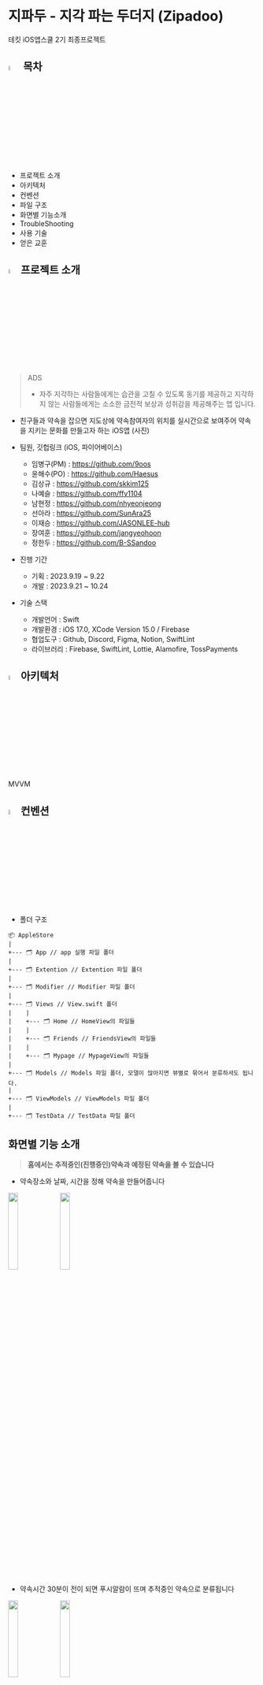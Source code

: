 # 지파두 - 지각 파는 두더지 (Zipadoo)
테킷 iOS앱스쿨 2기 최종프로젝트


## <img width = "5%" src = "https://github.com/APPSCHOOL3-iOS/final-zipadoo/assets/102401977/6785967f-2630-4cd4-95ab-634833cd2d51"/> 목차

- 프로젝트 소개
- 아키텍처
- 컨벤션
- 파일 구조
- 화면별 기능소개
- TroubleShooting
- 사용 기술
- 얻은 교훈


## <img width = "5%" src = "https://github.com/APPSCHOOL3-iOS/final-zipadoo/assets/102401977/6785967f-2630-4cd4-95ab-634833cd2d51"/>프로젝트 소개
> ADS
>  - 자주 지각하는 사람들에게는 습관을 고칠 수 있도록 동기를 제공하고 
> 지각하지 않는 사람들에게는 소소한 금전적 보상과 성취감을 제공해주는 앱 입니다.

- 친구들과 약속을 잡으면 지도상에 약속참여자의 위치를 실시간으로 보여주어 약속을 지키는 문화를 만들고자 하는 iOS앱
(사진)
- 팀원, 깃헙링크
  (iOS, 파이어베이스)
  - 임병구(PM) : https://github.com/9oos
  - 윤해수(PO) : https://github.com/Haesus
  - 김상규 : https://github.com/skkim125
  - 나예슬 : https://github.com/ffv1104
  - 남현정 : https://github.com/nhyeonjeong
  - 선아라 : https://github.com/SunAra25
  - 이재승 : https://github.com/JASONLEE-hub
  - 장여훈 : https://github.com/jangyeohoon
  - 정한두 : https://github.com/B-SSandoo
 
- 진행 기간
  - 기획 : 2023.9.19 ~ 9.22
  - 개발 : 2023.9.21 ~ 10.24

- 기술 스택
    - 개발언어 : Swift
    - 개발환경 : iOS 17.0, XCode Version 15.0 / Firebase
    - 협업도구 : Github, Discord, Figma, Notion, SwiftLint
    - 라이브러리 : Firebase, SwiftLint, Lottie, Alamofire, TossPayments


## <img width = "5%" src = "https://github.com/APPSCHOOL3-iOS/final-zipadoo/assets/102401977/6785967f-2630-4cd4-95ab-634833cd2d51"/>아키텍처
MVVM

## <img width = "5%" src = "https://github.com/APPSCHOOL3-iOS/final-zipadoo/assets/102401977/6785967f-2630-4cd4-95ab-634833cd2d51"/>컨벤션
- 폴더 구조
```
📦 AppleStore
|
+--- 🗂 App // app 실행 파일 폴더
|
+--- 🗂 Extention // Extention 파일 폴더
|
+--- 🗂 Modifier // Modifier 파일 폴더
|
+--- 🗂 Views // View.swift 폴더
|    |
|    +--- 🗂 Home // HomeView의 파일들
|    |
|    +--- 🗂 Friends // FriendsView의 파일들
|    |
|    +--- 🗂 Mypage // MypageView의 파일들
|
+--- 🗂 Models // Models 파일 폴더, 모델이 많아지면 뷰별로 묶어서 분류하셔도 됩니다.
|
+--- 🗂 ViewModels // ViewModels 파일 폴더
|
+--- 🗂 TestData // TestData 파일 폴더
```

## 화면별 기능 소개

> **홈에서는 추적중인(진행중인)약속과 예정된 약속을 볼 수 있습니다**
- 약속장소와 날짜, 시간을 정해 약속을 만들어줍니다
<img width = "20%" src = "https://github.com/APPSCHOOL3-iOS/final-zipadoo/assets/102401977/9b77f4da-b1ee-4270-8483-c5e7eac4fba5"/>
<img width = "20%" src = "https://github.com/APPSCHOOL3-iOS/final-zipadoo/assets/102401977/3f696b72-9987-471b-aefc-87403b91d5c9"/>



- 약속시간 30분이 전이 되면 푸시알람이 뜨며 추적중인 약속으로 분류됩니다
<img width = "20%" src = "https://github.com/APPSCHOOL3-iOS/final-zipadoo/assets/102401977/4ef69c8c-fa3f-4107-ba11-d01ae381a9a6"/>
<img width = "20%" src = "https://github.com/APPSCHOOL3-iOS/final-zipadoo/assets/102401977/b714a928-f377-446f-b941-31d02efa90d7"/>

- 추적중인 약속을 들어가면 친구들의 위치를 실시간으로 확인할 수 있으며 도착하면 알람이 뜹니다
<img width = "20%" src = "https://github.com/APPSCHOOL3-iOS/final-zipadoo/assets/102401977/1801a698-c3c2-4069-8baa-61991b4e073f"/>
<img width = "20%" src = "https://github.com/APPSCHOOL3-iOS/final-zipadoo/assets/102401977/e5e0b553-cbe1-4625-8026-953f921d61f5"/>
<img width = "20%" src = "https://github.com/APPSCHOOL3-iOS/final-zipadoo/assets/102401977/83b13436-3e1d-47a0-bc54-3b5011646746"/><br/><br/>



> **친구탭바에서는 친구목록과 요청이들어온 친구목록을 확인할 수 있습니다**
- 친구는 밀어서 삭제 가능하며 친구요청은 수락/거절이 가능합니다
- 친구요청이 들어온 수는 친구탭바의 뱃지로도 확인할 수 있습니다
<img width = "20%" src = "https://github.com/APPSCHOOL3-iOS/final-zipadoo/assets/102401977/c93cf247-2e17-44a1-abfc-00fb063cd916"/>
<img width = "20%" src = "https://github.com/APPSCHOOL3-iOS/final-zipadoo/assets/102401977/6c39892c-6bf0-4320-be2b-fc612c060652"/>
<img width = "20%" src = "https://github.com/APPSCHOOL3-iOS/final-zipadoo/assets/102401977/ac72d458-e748-4bd7-aa74-5595706c058e"/>


- 친구추가는 닉네임으로 가능합니다
<img width = "20%" src = "https://github.com/APPSCHOOL3-iOS/final-zipadoo/assets/102401977/163f13f5-d353-4653-9e57-71601f757a9b"/>


> **마이페이지에서는 나의 지각비율과 지난약속목록을 확인할 수 있습니다**
- 지각 횟수 및 감자(포인트) 현황 확인할 수 있습니다.
- 토스페이를 통해 캐시를 충전할 수 있습니다.
- 회원정보 수정을 통해 정보 수정이 가능합니다
<img width = "20%" src = "https://github.com/APPSCHOOL3-iOS/final-zipadoo/assets/52594310/9f3a45f9-5f70-48b6-8669-75400dc48419"/>
<img width = "20%" src = "https://github.com/APPSCHOOL3-iOS/final-zipadoo/assets/52594310/00c4aa46-40f1-4efa-88b6-c6f21078594d"/>
<img width = "20%" src = "https://github.com/APPSCHOOL3-iOS/final-zipadoo/assets/52594310/b505a2da-870f-44f1-8828-bca1ddf3306e"/>
<img width = "20%" src = "https://github.com/APPSCHOOL3-iOS/final-zipadoo/assets/52594310/00f93941-75fc-47a2-9f72-93b4f5340d09"/>
<img width = "20%" src = "https://github.com/APPSCHOOL3-iOS/final-zipadoo/assets/52594310/2f0bfbd5-3b3d-4680-aee0-19ad1cd1f337"/>
<img width = "20%" src = "https://github.com/APPSCHOOL3-iOS/final-zipadoo/assets/52594310/10be68d0-4cb3-4ba7-b424-e8a83590c93a"/>
<img width = "20%" src = "https://github.com/APPSCHOOL3-iOS/final-zipadoo/assets/52594310/5d15c5ee-1c59-4fc9-b984-567539abeb48"/>



## Trouble Shooting

> 지도
- 참여자의 위치정보와 개인정보를 같이 가져와야했던 문제 -> https://github.com/APPSCHOOL3-iOS/final-zipadoo/issues/216<br>
- 

> 위젯
>

> 그 외
 - 약속 리스트 참여자 프로필 노출-> https://github.com/APPSCHOOL3-iOS/final-zipadoo/pull/322<br/>
   약속리스트 약속마다 참여자의 프로필 사진이 겹쳐지도록 뜨게 하고 싶었지만 모든 카드가 똑같이 뜨는 오류가 있었습니다. HomeMainView에서 프로필이미지를 하나하나 패치 해와야했고 이를 뷰에 카드마다 다르게 그려줘야 했는데 카드뷰를 func promiseListCell함수로 빼서 진행했더니 계속 난항이었습니다. 이후 프로필 이미지 경로배열이 저장된 class를 카드마다 생성해주는 것으로 바꿨지만 하나의 struct안에서 여러번 class LocationStore을 초기화해 만들어 주는것에 주의표시가 떴습니다. 그래서 아예 카드뷰를 struct PromiseListCell로 하나 만들어서 생성했고 내부 onappear메서드로 이미지들을 불러와 해결했습니다. 막상 해결하고 보니 꼬아서 생각해 벌어진 이슈였지만, 코드를 짜면서 느낀 점이 많아 트러블슈팅으로 넣게 되었습니다.
      

  


